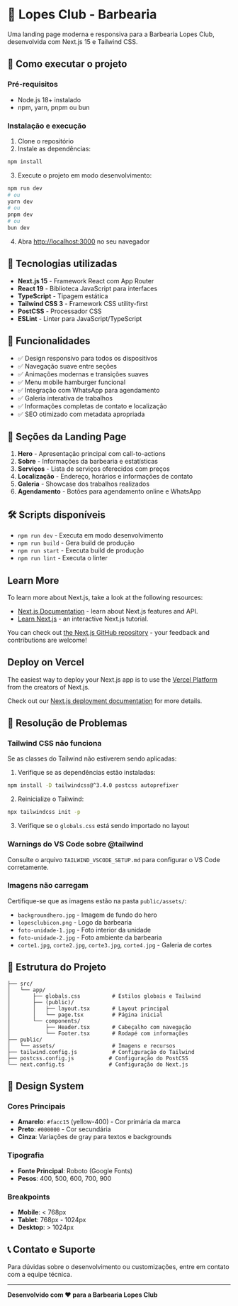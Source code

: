 # 💈 Lopes Club - Barbearia

Uma landing page moderna e responsiva para a Barbearia Lopes Club, desenvolvida com Next.js 15 e Tailwind CSS.

## 🚀 Como executar o projeto

### Pré-requisitos
- Node.js 18+ instalado
- npm, yarn, pnpm ou bun

### Instalação e execução

1. Clone o repositório
2. Instale as dependências:
```bash
npm install
```

3. Execute o projeto em modo desenvolvimento:
```bash
npm run dev
# ou
yarn dev
# ou
pnpm dev
# ou
bun dev
```

4. Abra [http://localhost:3000](http://localhost:3000) no seu navegador

## 🎨 Tecnologias utilizadas

- **Next.js 15** - Framework React com App Router
- **React 19** - Biblioteca JavaScript para interfaces
- **TypeScript** - Tipagem estática 
- **Tailwind CSS 3** - Framework CSS utility-first
- **PostCSS** - Processador CSS
- **ESLint** - Linter para JavaScript/TypeScript

## 📱 Funcionalidades

- ✅ Design responsivo para todos os dispositivos
- ✅ Navegação suave entre seções
- ✅ Animações modernas e transições suaves
- ✅ Menu mobile hamburger funcional
- ✅ Integração com WhatsApp para agendamento
- ✅ Galeria interativa de trabalhos
- ✅ Informações completas de contato e localização
- ✅ SEO otimizado com metadata apropriada

## 🎯 Seções da Landing Page

1. **Hero** - Apresentação principal com call-to-actions
2. **Sobre** - Informações da barbearia e estatísticas
3. **Serviços** - Lista de serviços oferecidos com preços
4. **Localização** - Endereço, horários e informações de contato
5. **Galeria** - Showcase dos trabalhos realizados
6. **Agendamento** - Botões para agendamento online e WhatsApp

## 🛠️ Scripts disponíveis

- `npm run dev` - Executa em modo desenvolvimento
- `npm run build` - Gera build de produção
- `npm run start` - Executa build de produção
- `npm run lint` - Executa o linter

## Learn More

To learn more about Next.js, take a look at the following resources:

- [Next.js Documentation](https://nextjs.org/docs) - learn about Next.js features and API.
- [Learn Next.js](https://nextjs.org/learn) - an interactive Next.js tutorial.

You can check out [the Next.js GitHub repository](https://github.com/vercel/next.js) - your feedback and contributions are welcome!

## Deploy on Vercel

The easiest way to deploy your Next.js app is to use the [Vercel Platform](https://vercel.com/new?utm_medium=default-template&filter=next.js&utm_source=create-next-app&utm_campaign=create-next-app-readme) from the creators of Next.js.

Check out our [Next.js deployment documentation](https://nextjs.org/docs/app/building-your-application/deploying) for more details.

## 🔧 Resolução de Problemas

### Tailwind CSS não funciona
Se as classes do Tailwind não estiverem sendo aplicadas:

1. Verifique se as dependências estão instaladas:
```bash
npm install -D tailwindcss@^3.4.0 postcss autoprefixer
```

2. Reinicialize o Tailwind:
```bash
npx tailwindcss init -p
```

3. Verifique se o `globals.css` está sendo importado no layout

### Warnings do VS Code sobre @tailwind
Consulte o arquivo `TAILWIND_VSCODE_SETUP.md` para configurar o VS Code corretamente.

### Imagens não carregam
Certifique-se que as imagens estão na pasta `public/assets/`:
- `backgroundhero.jpg` - Imagem de fundo do hero
- `lopesclubicon.png` - Logo da barbearia
- `foto-unidade-1.jpg` - Foto interior da unidade
- `foto-unidade-2.jpg` - Foto ambiente da barbearia
- `corte1.jpg`, `corte2.jpg`, `corte3.jpg`, `corte4.jpg` - Galeria de cortes

## 📁 Estrutura do Projeto

```
├── src/
│   └── app/
│       ├── globals.css          # Estilos globais e Tailwind
│       ├── (public)/
│       │   ├── layout.tsx       # Layout principal
│       │   └── page.tsx         # Página inicial
│       └── components/
│           ├── Header.tsx       # Cabeçalho com navegação
│           └── Footer.tsx       # Rodapé com informações
├── public/
│   └── assets/                  # Imagens e recursos
├── tailwind.config.js           # Configuração do Tailwind
├── postcss.config.js           # Configuração do PostCSS
└── next.config.ts              # Configuração do Next.js
```

## 🎨 Design System

### Cores Principais
- **Amarelo**: `#facc15` (yellow-400) - Cor primária da marca
- **Preto**: `#000000` - Cor secundária
- **Cinza**: Variações de gray para textos e backgrounds

### Tipografia
- **Fonte Principal**: Roboto (Google Fonts)
- **Pesos**: 400, 500, 600, 700, 900

### Breakpoints
- **Mobile**: < 768px
- **Tablet**: 768px - 1024px  
- **Desktop**: > 1024px

## 📞 Contato e Suporte

Para dúvidas sobre o desenvolvimento ou customizações, entre em contato com a equipe técnica.

---

**Desenvolvido com ❤️ para a Barbearia Lopes Club**
